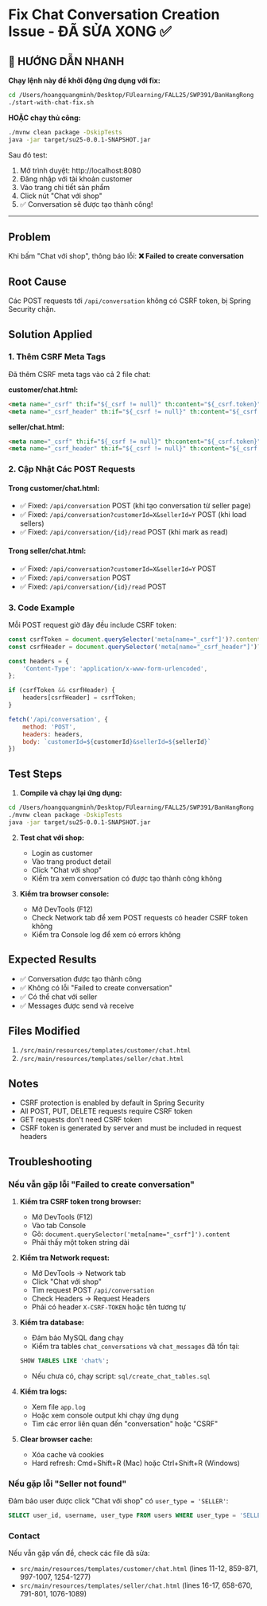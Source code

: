 # Fix Chat Conversation Creation Issue - ĐÃ SỬA XONG ✅

## 🚀 HƯỚNG DẪN NHANH

**Chạy lệnh này để khởi động ứng dụng với fix:**
```bash
cd /Users/hoangquangminh/Desktop/FUlearning/FALL25/SWP391/BanHangRong
./start-with-chat-fix.sh
```

**HOẶC chạy thủ công:**
```bash
./mvnw clean package -DskipTests
java -jar target/su25-0.0.1-SNAPSHOT.jar
```

Sau đó test:
1. Mở trình duyệt: http://localhost:8080
2. Đăng nhập với tài khoản customer
3. Vào trang chi tiết sản phẩm
4. Click nút "Chat với shop" 
5. ✅ Conversation sẽ được tạo thành công!

---

## Problem
Khi bấm "Chat với shop", thông báo lỗi: **❌ Failed to create conversation**

## Root Cause
Các POST requests tới `/api/conversation` không có CSRF token, bị Spring Security chặn.

## Solution Applied

### 1. Thêm CSRF Meta Tags
Đã thêm CSRF meta tags vào cả 2 file chat:

**customer/chat.html:**
```html
<meta name="_csrf" th:if="${_csrf != null}" th:content="${_csrf.token}">
<meta name="_csrf_header" th:if="${_csrf != null}" th:content="${_csrf.headerName}">
```

**seller/chat.html:**
```html
<meta name="_csrf" th:if="${_csrf != null}" th:content="${_csrf.token}">
<meta name="_csrf_header" th:if="${_csrf != null}" th:content="${_csrf.headerName}">
```

### 2. Cập Nhật Các POST Requests

#### Trong customer/chat.html:
- ✅ Fixed: `/api/conversation` POST (khi tạo conversation từ seller page)
- ✅ Fixed: `/api/conversation?customerId=X&sellerId=Y` POST (khi load sellers)  
- ✅ Fixed: `/api/conversation/{id}/read` POST (khi mark as read)

#### Trong seller/chat.html:
- ✅ Fixed: `/api/conversation?customerId=X&sellerId=Y` POST
- ✅ Fixed: `/api/conversation` POST
- ✅ Fixed: `/api/conversation/{id}/read` POST

### 3. Code Example
Mỗi POST request giờ đây đều include CSRF token:

```javascript
const csrfToken = document.querySelector('meta[name="_csrf"]')?.content;
const csrfHeader = document.querySelector('meta[name="_csrf_header"]')?.content;

const headers = {
    'Content-Type': 'application/x-www-form-urlencoded',
};

if (csrfToken && csrfHeader) {
    headers[csrfHeader] = csrfToken;
}

fetch('/api/conversation', {
    method: 'POST',
    headers: headers,
    body: `customerId=${customerId}&sellerId=${sellerId}`
})
```

## Test Steps

1. **Compile và chạy lại ứng dụng:**
```bash
cd /Users/hoangquangminh/Desktop/FUlearning/FALL25/SWP391/BanHangRong
./mvnw clean package -DskipTests
java -jar target/su25-0.0.1-SNAPSHOT.jar
```

2. **Test chat với shop:**
   - Login as customer
   - Vào trang product detail
   - Click "Chat với shop"
   - Kiểm tra xem conversation có được tạo thành công không

3. **Kiểm tra browser console:**
   - Mở DevTools (F12)
   - Check Network tab để xem POST requests có header CSRF token không
   - Kiểm tra Console log để xem có errors không

## Expected Results
- ✅ Conversation được tạo thành công
- ✅ Không có lỗi "Failed to create conversation"
- ✅ Có thể chat với seller
- ✅ Messages được send và receive

## Files Modified
1. `/src/main/resources/templates/customer/chat.html`
2. `/src/main/resources/templates/seller/chat.html`

## Notes
- CSRF protection is enabled by default in Spring Security
- All POST, PUT, DELETE requests require CSRF token
- GET requests don't need CSRF token
- CSRF token is generated by server and must be included in request headers

## Troubleshooting

### Nếu vẫn gặp lỗi "Failed to create conversation"

1. **Kiểm tra CSRF token trong browser:**
   - Mở DevTools (F12)
   - Vào tab Console
   - Gõ: `document.querySelector('meta[name="_csrf"]').content`
   - Phải thấy một token string dài

2. **Kiểm tra Network request:**
   - Mở DevTools → Network tab
   - Click "Chat với shop"
   - Tìm request POST `/api/conversation`
   - Check Headers → Request Headers
   - Phải có header `X-CSRF-TOKEN` hoặc tên tương tự

3. **Kiểm tra database:**
   - Đảm bảo MySQL đang chạy
   - Kiểm tra tables `chat_conversations` và `chat_messages` đã tồn tại:
   ```sql
   SHOW TABLES LIKE 'chat%';
   ```
   - Nếu chưa có, chạy script: `sql/create_chat_tables.sql`

4. **Kiểm tra logs:**
   - Xem file `app.log` 
   - Hoặc xem console output khi chạy ứng dụng
   - Tìm các error liên quan đến "conversation" hoặc "CSRF"

5. **Clear browser cache:**
   - Xóa cache và cookies
   - Hard refresh: Cmd+Shift+R (Mac) hoặc Ctrl+Shift+R (Windows)

### Nếu gặp lỗi "Seller not found"

Đảm bảo user được click "Chat với shop" có `user_type = 'SELLER'`:
```sql
SELECT user_id, username, user_type FROM users WHERE user_type = 'SELLER';
```

### Contact
Nếu vẫn gặp vấn đề, check các file đã sửa:
- `src/main/resources/templates/customer/chat.html` (lines 11-12, 859-871, 997-1007, 1254-1277)
- `src/main/resources/templates/seller/chat.html` (lines 16-17, 658-670, 791-801, 1076-1089)


